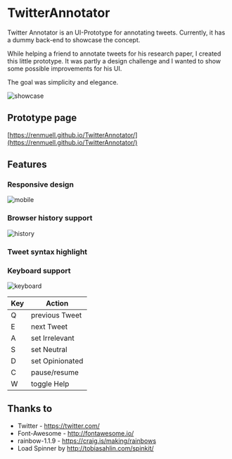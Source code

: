 # TwitterAnnotator

Twitter Annotator is an UI-Prototype for annotating tweets. Currently, it has a dummy back-end to showcase the concept.

While helping a friend to annotate tweets for his research paper, I created this little prototype. It was partly a design challenge and I wanted to show some possible improvements for his UI. 

The goal was simplicity and elegance.

![showcase](http://renmuell.github.io/TwitterAnnotator/img/showcase.gif)

## Prototype page

[https://renmuell.github.io/TwitterAnnotator/](https://renmuell.github.io/TwitterAnnotator/)

## Features

### Responsive design

  ![mobile](http://renmuell.github.io/TwitterAnnotator/img/mobile.gif)

### Browser history support

  ![history](http://renmuell.github.io/TwitterAnnotator/img/history.png)


### Tweet syntax highlight

### Keyboard support

  ![keyboard](http://renmuell.github.io/TwitterAnnotator/img/keyboard.png)

  | Key | Action          |
  |---- | --------------- |
  |  Q  | previous Tweet  |
  |  E  | next Tweet      |
  |  A  | set Irrelevant  |
  |  S  | set Neutral     |
  |  D  | set Opinionated |
  |  C  | pause/resume    |
  |  W  | toggle Help     |

## Thanks to

- Twitter - https://twitter.com/
- Font-Awesome - http://fontawesome.io/
- rainbow-1.1.9 - https://craig.is/making/rainbows
- Load Spinner by http://tobiasahlin.com/spinkit/
